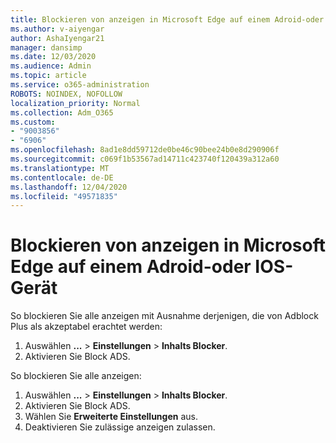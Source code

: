 ```yaml
---
title: Blockieren von anzeigen in Microsoft Edge auf einem Adroid-oder IOS-Gerät
ms.author: v-aiyengar
author: AshaIyengar21
manager: dansimp
ms.date: 12/03/2020
ms.audience: Admin
ms.topic: article
ms.service: o365-administration
ROBOTS: NOINDEX, NOFOLLOW
localization_priority: Normal
ms.collection: Adm_O365
ms.custom:
- "9003856"
- "6906"
ms.openlocfilehash: 8ad1e8dd59712de0be46c90bee24b0e8d290906f
ms.sourcegitcommit: c069f1b53567ad14711c423740f120439a312a60
ms.translationtype: MT
ms.contentlocale: de-DE
ms.lasthandoff: 12/04/2020
ms.locfileid: "49571835"
---
```

# <a name="block-ads-in-microsoft-edge-on-an-adroid-or-ios-device"></a>Blockieren von anzeigen in Microsoft Edge auf einem Adroid-oder IOS-Gerät

So blockieren Sie alle anzeigen mit Ausnahme derjenigen, die von Adblock Plus als akzeptabel erachtet werden:
1. Auswählen **...** > **Einstellungen**  >  **Inhalts Blocker**.
2. Aktivieren Sie Block ADS.

So blockieren Sie alle anzeigen:
1. Auswählen **...** > **Einstellungen**  >  **Inhalts Blocker**.
2. Aktivieren Sie Block ADS.
3. Wählen Sie **Erweiterte Einstellungen** aus.
4. Deaktivieren Sie zulässige anzeigen zulassen.